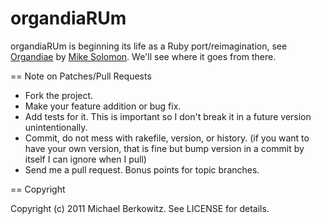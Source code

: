 # organdiaRUm

organdiaRUm is beginning its life as a Ruby port/reimagination, see [Organdiae][organdiae] by [Mike Solomon][apollinemike].
We'll see where it goes from there.

== Note on Patches/Pull Requests
 
* Fork the project.
* Make your feature addition or bug fix.
* Add tests for it. This is important so I don't break it in a
  future version unintentionally.
* Commit, do not mess with rakefile, version, or history.
  (if you want to have your own version, that is fine but bump version in a commit by itself I can ignore when I pull)
* Send me a pull request. Bonus points for topic branches.

== Copyright

Copyright (c) 2011 Michael Berkowitz. See LICENSE for details.

[organdiae]: http://www.organdiae.com "Organdiae"
[apollinemike]: http://www.apollinemike.com "Mike Solomon"
